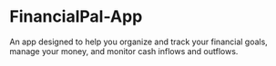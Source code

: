 # FinancialPal-App
An app designed to help you organize and track your financial goals, manage your money, and monitor cash inflows and outflows.
